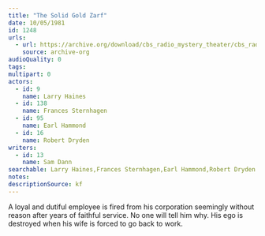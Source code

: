 ```yaml
---
title: "The Solid Gold Zarf"
date: 10/05/1981
id: 1248
urls: 
  - url: https://archive.org/download/cbs_radio_mystery_theater/cbs_radio_mystery_theater-1201-1250.zip/cbs_radio_mystery_theater-1201-1250%2Fcbsrmt_1248_the_solid_gold_zarf.mp3
    source: archive-org
audioQuality: 0
tags: 
multipart: 0
actors:  
  - id: 9
    name: Larry Haines  
  - id: 138
    name: Frances Sternhagen  
  - id: 95
    name: Earl Hammond  
  - id: 16
    name: Robert Dryden
writers:  
  - id: 13
    name: Sam Dann
searchable: Larry Haines,Frances Sternhagen,Earl Hammond,Robert Dryden Sam Dann
notes: 
descriptionSource: kf
---
```

A loyal and dutiful employee is fired from his corporation seemingly without reason after years of faithful service. No one will tell him why. His ego is destroyed when his wife is forced to go back to work.